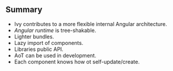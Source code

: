 ## Summary

- Ivy contributes to a more flexible internal Angular architecture.
- *Angular runtime* is tree-shakable.
- Lighter bundles.
- Lazy import of components.
- Libraries public API.
- AoT can be used in development.
- Each component knows how ot self-update/create.